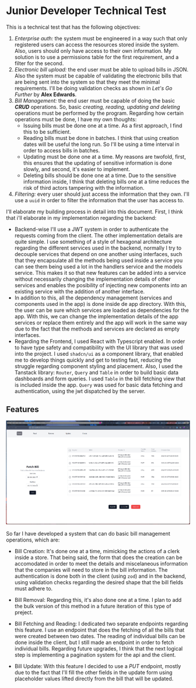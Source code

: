 # Junior Developer Technical Test

This is a technical test that has the following objectives:
1. *Enterprise auth:* the system must be engineered in a way such that only registered users can access the resources stored inside the system. Also, users should only have access to their own information. My solution is to use a permissions table for the first requirement, and a filter for the second.
2. *Electronic bill upload:* the end user must be able to upload bills in JSON. Also the system must be capable of validating the electronic bills that are being sent into the system so that they meet the minimal requirements. I'll be doing validation checks as shown in *Let's Go Further* by **Alex Edwards**.
3. *Bill Management:* the end user must be capable of doing the basic ***CRUD*** operations. So, basic *creating, reading, updating and deleting* operations must be performed by the program. Regarding how certain operations must be done, I have my own thoughts:
    - Issuing bills must be done one at a time. As a first approach, I find this to be sufficient. 
    - Reading bills must be done in batches. I think that using creation dates will be useful the long run. So I'll be using a time interval in order to access bills in batches.
    - Updating must be done one at a time. My reasons are twofold, first, this ensures that the updating of sensitive information is done slowly, and second, it's easier to implement.
    - Deleting bills should be done one at a time. Due to the sensitive information inside, I think that deleting bills one at a time reduces the risk of third actors tampering with the information.
4. *Filtering:* every user should just access the information that they own. I'll use a ```uuid``` in order to filter the information that the user has access to.

I'll elaborate my building process in detail into this document. First, I think that i'll elaborate in my implementation regarding the backend:
- Backend-wise I'll use a JWT system in order to authenticate the requests coming from the client. The other implementation details are quite simple. I use something of a style of hexagonal architecture regarding the different services used in the backend, normally I try to decouple services that depend on one another using interfaces, such that they encapsulate all the methods being used inside a service you can see them being used a lot in the handlers service and the models service. This makes it so that new features can be added into a service without necessarily changing the implementation details of other services and enables the posibility of injecting new components into an existing service with the addition of another interface.
- In addition to this, all the dependency management (services and components used in the app) is done inside de app directory. With this, the user can be sure which services are loaded as dependencies for the app. With this, we can change the implementation details of the app services or replace them entirely and the app will work in the same way due to the fact that the methods and services are declared as empty interfaces.
- Regarding the Frontend, I used React with Typescript enabled. In order to have type safety and compatibility with the UI library that was used into the project. I used ```shadcn/ui``` as a component library, that enabled me to develop things quickly and get to testing fast, reducing the struggle regarding component styling and placement. Also, I used the Tanstack library: ```Router```, ```Query``` and ```Table``` in order to build basic data dashboards and form queries. I used ```Table``` in the bill fetching view that is included inside the app. ```Query``` was used for basic data fetching and authentication, using the jwt dispatched by the server.  

## Features

![image](/screenshots/Fetch.png)

So far I have developed a system that can do basic bill management operations, which are:

- Bill Creation: It's done one at a time, mimicking the actions of a clerk inside a store. That being said, the form that does the creation can be accomodated in order to meet the details and miscelaneous information that the companies will need to store in the bill information. The authentication is done both in the client (using ```zod```) and in the backend, using validation checks regarding the desired shape that the bill fields must adhere to. 

- Bill Removal: Regarding this, it's also done one at a time. I plan to add the bulk version of this method in a future iteration of this type of preject. 

- Bill Fetching and Reading: I dedicated two separate endpoints regarding this feature. I use an endpoint that does the fetching of all the bills that were created between two dates. The reading of individual bills can be done inside the client, but I still made an endpoint in order to fetch individual bills. Regarding future upgrades, I think that the next logical step is implementing a pagination system for the api and the client.

- Bill Update: With this feature I decided to use a *PUT* endpoint, mostly due to the fact that I'll fill the other fields in the update form using placeholder values lifted directly from the bill that will be updated.  


